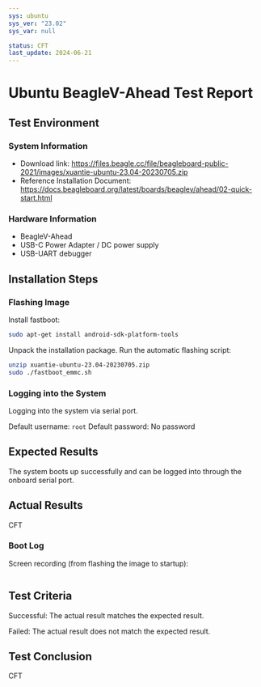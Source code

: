 ```yaml
---
sys: ubuntu
sys_ver: "23.02"
sys_var: null

status: CFT
last_update: 2024-06-21
---
```


# Ubuntu BeagleV-Ahead Test Report

## Test Environment

### System Information

- Download link: https://files.beagle.cc/file/beagleboard-public-2021/images/xuantie-ubuntu-23.04-20230705.zip
- Reference Installation Document: https://docs.beagleboard.org/latest/boards/beaglev/ahead/02-quick-start.html

### Hardware Information

- BeagleV-Ahead
- USB-C Power Adapter / DC power supply
- USB-UART debugger

## Installation Steps

### Flashing Image 

Install fastboot:
```bash
sudo apt-get install android-sdk-platform-tools
```

Unpack the installation package. Run the automatic flashing script:

```bash
unzip xuantie-ubuntu-23.04-20230705.zip
sudo ./fastboot_emmc.sh
```

### Logging into the System

Logging into the system via serial port.

Default username: `root`
Default password: No password

## Expected Results

The system boots up successfully and can be logged into through the onboard serial port.

## Actual Results

CFT

### Boot Log

Screen recording (from flashing the image to startup):

```log

```

## Test Criteria

Successful: The actual result matches the expected result.

Failed: The actual result does not match the expected result.

## Test Conclusion

CFT
